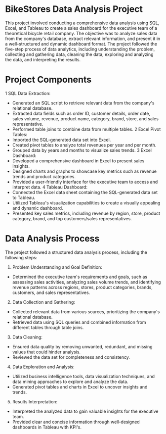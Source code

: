 # BikeStores Data Analysis Project
This project involved conducting a comprehensive data analysis using SQL, Excel, and Tableau to create a sales dashboard for the executive team of a theoretical bicycle retail company. The objective was to analyze sales data from the company's database, extract relevant information, and present it in a well-structured and dynamic dashboard format. The project followed the five-step process of data analytics, including understanding the problem, collecting and gathering data, cleaning the data, exploring and analyzing the data, and interpreting the results.

# Project Components
1 SQL Data Extraction:
  * Generated an SQL script to retrieve relevant data from the company's relational database.
  * Extracted data fields such as order ID, customer details, order date, sales volume, revenue, product name, category, brand, store, and     sales representative.
  * Performed table joins to combine data from multiple tables.
2 Excel Pivot Tables:
  * Imported the SQL-generated data set into Excel.
  * Created pivot tables to analyze total revenues per year and per month.
  * Grouped data by years and months to visualize sales trends.
3 Excel Dashboard:
  * Developed a comprehensive dashboard in Excel to present sales insights.
  * Designed charts and graphs to showcase key metrics such as revenue trends and product categories.
  * Provided a user-friendly interface for the executive team to access and interpret data.
4 Tableau Dashboard:
  * Connected the Excel data sheet containing the SQL-generated data set to Tableau.
  * Utilized Tableau's visualization capabilities to create a visually appealing and dynamic dashboard.
  * Presented key sales metrics, including revenue by region, store, product category, brand, and top customers/sales representatives.

# Data Analysis Process
The project followed a structured data analysis process, including the following steps:

1. Problem Understanding and Goal Definition:
* Determined the executive team's requirements and goals, such as assessing sales activities, analyzing sales volume trends, and identifying revenue patterns across regions, stores, product categories, brands, customers, and sales representatives.

2. Data Collection and Gathering:
* Collected relevant data from various sources, prioritizing the company's relational database.
* Retrieved data using SQL queries and combined information from different tables through table joins.

3. Data Cleaning:
* Ensured data quality by removing unwanted, redundant, and missing values that could hinder analysis.
* Reviewed the data set for completeness and consistency.

4. Data Exploration and Analysis:
* Utilized business intelligence tools, data visualization techniques, and data mining approaches to explore and analyze the data.
* Generated pivot tables and charts in Excel to uncover insights and trends.

5. Results Interpretation:
* Interpreted the analyzed data to gain valuable insights for the executive team.
* Provided clear and concise information through well-designed dashboards in Tableau with KPI's.
